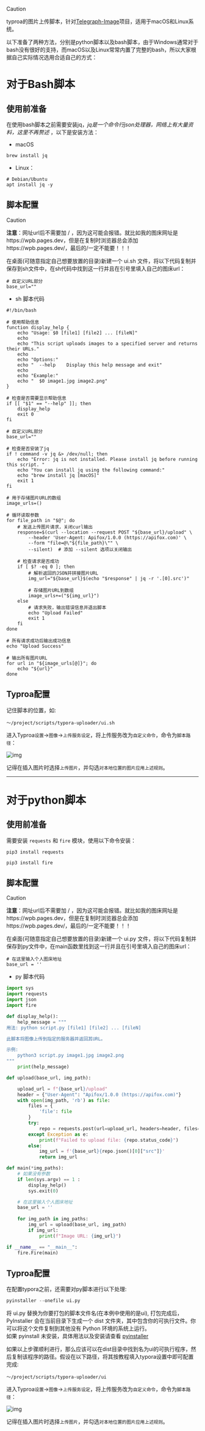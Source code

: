 > [!caution]
> typroa的图片上传脚本，针对[Telegraph-Image](https://github.com/cf-pages/Telegraph-Image)项目，适用于macOS和Linux系统。

以下准备了两种方法，分别是python脚本以及bash脚本，由于Windows通常对于bash没有很好的支持，而macOS以及Linux常常内置了完整的bash，所以大家根据自己实际情况选用合适自己的方式：

# 对于Bash脚本
## 使用前准备
在使用bash脚本之前需要安装jq，*jq是一个命令行json处理器，网络上有大量资料，这里不再赘述* ，以下是安装方法：

- macOS

```
brew install jq
```

- Linux：

```
# Debian/Ubuntu
apt install jq -y
```

## 脚本配置

> [!caution]
> **注意**：网址url后不需要加 / ，因为这可能会报错。就比如我的图床网址是https://wpb.pages.dev，但是在复制时浏览器总会添加https://wpb.pages.dev/，最后的/一定不能要！！！

在桌面(可随意指定自己想要放置的目录)新建一个 ui.sh 文件，将以下代码复制并保存到sh文件中，在sh代码中找到这一行并且在引号里填入自己的图床url：

```
# 自定义URL部分
base_url=""
```

- sh 脚本代码

```shell
#!/bin/bash

# 使用帮助信息
function display_help {
    echo "Usage: $0 [file1] [file2] ... [fileN]"
    echo
    echo "This script uploads images to a specified server and returns their URLs."
    echo
    echo "Options:"
    echo "  --help    Display this help message and exit"
    echo
    echo "Example:"
    echo "  $0 image1.jpg image2.png"
}

# 检查是否需要显示帮助信息
if [[ "$1" == "--help" ]]; then
    display_help
    exit 0
fi

# 自定义URL部分
base_url=""

# 检查是否安装了jq
if ! command -v jq &> /dev/null; then
    echo "Error: jq is not installed. Please install jq before running this script. "
    echo "You can install jq using the following command:"
    echo "brew install jq [macOS]"
    exit 1
fi

# 用于存储图片URL的数组
image_urls=()

# 循环读取参数
for file_path in "$@"; do
    # 发送上传图片请求，关闭curl输出
    response=$(curl --location --request POST "${base_url}/upload" \
        --header 'User-Agent: Apifox/1.0.0 (https://apifox.com)' \
        --form "file=@\"${file_path}\"" \
        --silent)  # 添加 --silent 选项以关闭输出

    # 检查请求是否成功
    if [ $? -eq 0 ]; then
        # 解析返回的JSON并拼接图片URL
        img_url="${base_url}$(echo "$response" | jq -r '.[0].src')"

        # 存储图片URL到数组
        image_urls+=("${img_url}")
    else
        # 请求失败，输出错误信息并退出脚本
        echo "Upload Failed"
        exit 1
    fi
done

# 所有请求成功后输出成功信息
echo "Upload Success"

# 输出所有图片URL
for url in "${image_urls[@]}"; do
    echo "${url}"
done
```       


## Typroa配置

记住脚本的位置，如:

```
～/project/scripts/typora-uploader/ui.sh
```

进入Typroa`设置`->`图像`->`上传服务设定`，将上传服务改为`自定义命令`，命令为`脚本路径`：

![img](https://imgs-dx3.pages.dev/blog_imgs/typora_upload.png)

记得在插入图片时选择`上传图片`，并勾选`对本地位置的图片应用上述规则`。

---

# 对于python脚本
## 使用前准备
需要安装 `requests` 和 `fire` 模块，使用以下命令安装：

```
pip3 install requests
```

```
pip3 install fire
```

## 脚本配置

> [!caution]
> **注意**：网址url后不需要加 / ，因为这可能会报错。就比如我的图床网址是https://wpb.pages.dev，但是在复制时浏览器总会添加https://wpb.pages.dev/，最后的/一定不能要！！！

在桌面(可随意指定自己想要放置的目录)新建一个 ui.py 文件，将以下代码复制并保存到py文件中，在main函数里找到这一行并且在引号里填入自己的图床url：

```
# 在这里输入个人图床地址
base_url = ''
```

- py 脚本代码

```python
import sys
import requests
import json
import fire

def display_help():
    help_message = """
用法: python script.py [file1] [file2] ... [fileN]

此脚本将图像上传到指定的服务器并返回其URL。

示例:
    python3 script.py image1.jpg image2.png
"""
    print(help_message)

def upload(base_url, img_path):

    upload_url = f"{base_url}/upload"
    header = {"User-Agent": "Apifox/1.0.0 (https://apifox.com)"}
    with open(img_path, 'rb') as file:
        files = {
            'file': file  
        }
        try:
            repo = requests.post(url=upload_url, headers=header, files=files)
        except Exception as e:
            print(f"Failed to upload file: {repo.status_code}")
        else:
            img_url = f'{base_url}{repo.json()[0]["src"]}'
            return img_url

def main(*img_paths):
    # 如果没有参数
    if len(sys.argv) == 1 :
        display_help()
        sys.exit(0)

    # 在这里输入个人图床地址
    base_url = ''
    
    for img_path in img_paths:
        img_url = upload(base_url, img_path)
        if img_url:
            print(f"Image URL: {img_url}")

if __name__ == "__main__":
    fire.Fire(main)
```     


## Typroa配置
在配置typora之前，还需要对py脚本进行以下处理:

```python
pyinstaller --onefile ui.py
```

将 ui.py 替换为你要打包的脚本文件名(在本例中使用的是ui), 打包完成后，PyInstaller 会在当前目录下生成一个 dist 文件夹，其中包含你的可执行文件。你可以将这个文件复制到其他没有 Python 环境的系统上运行。  
如果 pyinstall 未安装，具体用法以及安装请查看 [pyinstaller](https://blog.ronan.us.kg/post/%E3%80%8Cpython%E3%80%8D-da-bao-cheng-xu.html)

如果以上步骤顺利进行，那么应该可以在dist目录中找到名为ui的可执行程序，然后复制该程序的路径。假设在以下路径，将其按教程填入typora设置中即可配置完成:

```
～/project/scripts/typora-uploader/ui
```

进入Typroa`设置`->`图像`->`上传服务设定`，将上传服务改为`自定义命令`，命令为`脚本路径`：

![img](https://imgs-dx3.pages.dev/blog_imgs/typora_upload.png)

记得在插入图片时选择`上传图片`，并勾选`对本地位置的图片应用上述规则`。

